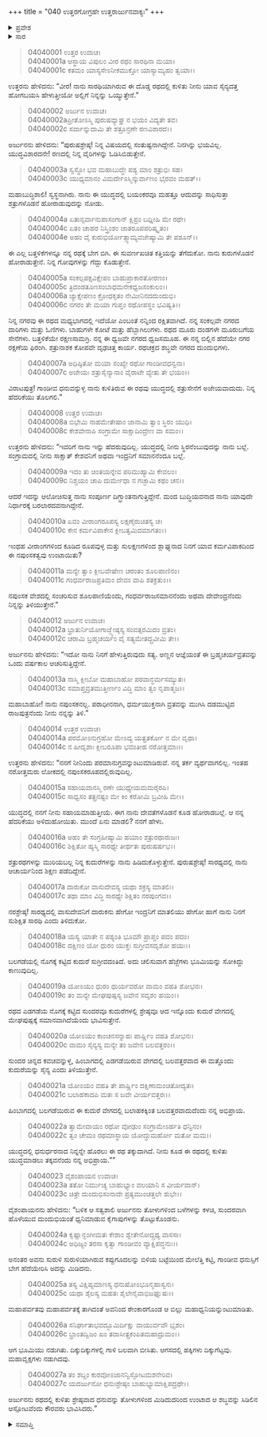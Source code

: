+++
title = "040 ಉತ್ತರಗೋಗ್ರಹೇ ಉತ್ತರಾರ್ಜುನವಾಕ್ಯಃ"
+++

<details><summary>ಪ್ರವೇಶ</summary>


।।   ಓಂ ಓಂ ನಮೋ ನಾರಾಯಣಾಯ।।   ಶ್ರೀ ವೇದವ್ಯಾಸಾಯ ನಮಃ ।।

ಶ್ರೀ ಕೃಷ್ಣದ್ವೈಪಾಯನ ವೇದವ್ಯಾಸ ವಿರಚಿತ  

**ಶ್ರೀ ಮಹಾಭಾರತ**

**ವಿರಾಟ ಪರ್ವ**

**ಗೋಹರಣ ಪರ್ವ**

**ಅಧ್ಯಾಯ 40**

</details>


<details><summary>ಸಾರ</summary>

ಅರ್ಜುನನಿಗೆ ನಪುಂಸಕತ್ವವು ಹೇಗುಂಟಾಯಿತೆಂದು ಉತ್ತರನು ಕೇಳಲು ತಾನು ಅಣ್ಣನ ಆಜ್ಞೆಯಂತೆ ಧರ್ಮಯುಕ್ತನಾಗಿ ಒಂದು ವರ್ಷದ ಬ್ರಹ್ಮಚರ್ಯವ್ರತವನ್ನು ಕೈಗೊಂಡಿರುವವನೆಂದು ಅರ್ಜುನನು ಹೇಳುವುದು (1-13). ಅರ್ಜುನನು ಯುದ್ಧ ಸನ್ನದ್ಧನಾಗಿ ಗಾಂಡೀವವನ್ನು ಟೇಂಕರಿಸುವುದು (14-27).

</details>


> 04040001 ಉತ್ತರ ಉವಾಚ।  
04040001a ಆಸ್ಥಾಯ ವಿಪುಲಂ ವೀರ ರಥಂ ಸಾರಥಿನಾ ಮಯಾ।  
04040001c ಕತಮಂ ಯಾಸ್ಯಸೇಽನೀಕಮುಕ್ತೋ ಯಾಸ್ಯಾಮ್ಯಹಂ ತ್ವಯಾ।।

ಉತ್ತರನು ಹೇಳಿದನು: “ವೀರ! ನಾನು ಸಾರಥಿಯಾಗಿರುವ ಈ ದೊಡ್ಡ ರಥದಲ್ಲಿ ಕುಳಿತು ನೀನು ಯಾವ ಸೈನ್ಯದತ್ತ ಹೋಗಬಯಸಿ ಹೇಳುತ್ತೀಯೋ ಅಲ್ಲಿಗೆ ನಿನ್ನನ್ನು ಒಯ್ಯುತ್ತೇನೆ.”

> 04040002 ಅರ್ಜುನ ಉವಾಚ।  
04040002aಪ್ರೀತೋಽಸ್ಮಿ ಪುರುಷವ್ಯಾಘ್ರ ನ ಭಯಂ ವಿದ್ಯತೇ ತವ।  
04040002c ಸರ್ವಾನ್ನುದಾಮಿ ತೇ ಶತ್ರೂನ್ರಣೇ ರಣವಿಶಾರದ।।

ಅರ್ಜುನನು ಹೇಳಿದನು: “ಪುರುಷಶ್ರೇಷ್ಠ! ನಿನ್ನ ವಿಷಯದಲ್ಲಿ ಸಂತುಷ್ಟನಾಗಿದ್ದೇನೆ. ನಿನಗಿನ್ನು ಭಯವಿಲ್ಲ. ಯುದ್ಧವಿಶಾರದನೇ! ರಣದಲ್ಲಿ ನಿನ್ನ ವೈರಿಗಳನ್ನು ಓಡಿಸಿಬಿಡುತ್ತೇನೆ.

> 04040003a ಸ್ವಸ್ಥೋ ಭವ ಮಹಾಬುದ್ಧೇ ಪಶ್ಯ ಮಾಂ ಶತ್ರುಭಿಃ ಸಹ।  
04040003c ಯುಧ್ಯಮಾನಂ ವಿಮರ್ದೇಽಸ್ಮಿನ್ಕುರ್ವಾಣಂ ಭೈರವಂ ಮಹತ್।।

ಮಹಾಬುದ್ಧಿಶಾಲಿ! ಸ್ವಸ್ಥನಾಗಿರು. ನಾನು ಈ ಯುದ್ಧದಲ್ಲಿ ಬಯಂಕರವೂ ಮಹತ್ತೂ ಆದುದನ್ನು ಸಾಧಿಸುತ್ತಾ ಶತ್ರುಗಳೊಡನೆ ಹೋರಾಡುವುದನ್ನು ನೋಡು.

> 04040004a ಏತಾನ್ಸರ್ವಾನುಪಾಸಂಗಾನ್ ಕ್ಷಿಪ್ರಂ ಬಧ್ನೀಹಿ ಮೇ ರಥೇ।  
04040004c ಏತಂ ಚಾಹರ ನಿಸ್ತ್ರಿಂಶಂ ಜಾತರೂಪಪರಿಷ್ಕೃತಂ।  
04040004e ಅಹಂ ವೈ ಕುರುಭಿರ್ಯೋತ್ಸ್ಯಾಮ್ಯವಜೇಷ್ಯಾಮಿ ತೇ ಪಶೂನ್।।

ಈ ಎಲ್ಲ ಬತ್ತಳಿಕೆಗಳನ್ನೂ ನನ್ನ ರಥಕ್ಕೆ ಬೇಗ ಬಿಗಿ. ಈ ಸುವರ್ಣಖಚಿತ ಕತ್ತಿಯನ್ನು ತೆಗೆದುಕೋ. ನಾನು ಕುರುಗಳೊಡನೆ ಹೋರಾಡುತ್ತೇನೆ. ನಿನ್ನ ಗೋವುಗಳನ್ನು ಗೆದ್ದು ಕೊಡುತ್ತೇನೆ.

> 04040005a ಸಂಕಲ್ಪಪಕ್ಷವಿಕ್ಷೇಪಂ ಬಾಹುಪ್ರಾಕಾರತೋರಣಂ।  
04040005c ತ್ರಿದಂಡತೂಣಸಂಬಾಧಮನೇಕಧ್ವಜಸಂಕುಲಂ।।   
04040006a ಜ್ಯಾಕ್ಷೇಪಣಂ ಕ್ರೋಧಕೃತಂ ನೇಮೀನಿನದದುಂದುಭಿ।  
04040006c ನಗರಂ ತೇ ಮಯಾ ಗುಪ್ತಂ ರಥೋಪಸ್ಥಂ ಭವಿಷ್ಯತಿ।।

ನಿನ್ನ ನಗರವು ಈ ರಥದ ಮಧ್ಯಭಾಗದಲ್ಲಿ ಇದೆಯೋ ಎಂಬಂತೆ ನನ್ನಿಂದ ರಕ್ಷಿತವಾಗಿದೆ. ನನ್ನ ಸಂಕಲ್ಪವೇ ನಗರದ ದಾರಿಗಳು ಮತ್ತು ಓಣಿಗಳು. ಬಾಹುಗಳೇ ಕೋಟೆ ಮತ್ತು ಹೆಬ್ಬಾಗಿಲುಗಳು. ರಥದ ಮೂರು ದಂಡಗಳೇ ಮೂರುಬಗೆಯ ಸೇನೆಗಳು. ಬತ್ತಳಿಕೆಯೇ ರಕ್ಷಣಸಾಮಗ್ರಿ. ನನ್ನ ಈ ಧ್ವಜವೇ ನಗರದ ಧ್ವಜಸಮೂಹ. ಈ ನನ್ನ ಬಿಲ್ಲಿನ ಹೆದೆಯೇ ನಗರ ರಕ್ಷಣೆಯ ಫಿರಂಗಿ. ಶತ್ರುನಾಶಕ ಕೋಪವೇ ದೃಢಚಿತ್ತ ಕಾರ್ಯ. ರಥಚಕ್ರದ ಶಬ್ಧವೇ ನಗರದ ದುಂದುಭಿಗಳು.

> 04040007a ಅಧಿಷ್ಠಿತೋ ಮಯಾ ಸಂಖ್ಯೇ ರಥೋ ಗಾಂಡೀವಧನ್ವನಾ।   
04040007c ಅಜೇಯಃ ಶತ್ರುಸೈನ್ಯಾನಾಂ ವೈರಾಟೇ ವ್ಯೇತು ತೇ ಭಯಂ।।

ವಿರಾಟಪುತ್ರ! ಗಾಂಡೀವ ಧನುವನ್ನುಳ್ಳ ನಾನು ಕುಳಿತಿರುವ ಈ ರಥವು ಯುದ್ಧದಲ್ಲಿ ಶತ್ರುಸೇನೆಗೆ ಅಜೇಯವಾದುದು. ನಿನ್ನ ಹೆದರಿಕೆಯು ತೊಲಗಲಿ.”

> 04040008 ಉತ್ತರ ಉವಾಚ।  
04040008a ಬಿಭೇಮಿ ನಾಹಮೇತೇಷಾಂ ಜಾನಾಮಿ ತ್ವಾಂ ಸ್ಥಿರಂ ಯುಧಿ।  
04040008c ಕೇಶವೇನಾಪಿ ಸಂಗ್ರಾಮೇ ಸಾಕ್ಷಾದಿಂದ್ರೇಣ ವಾ ಸಮಂ।।

ಉತ್ತರನು ಹೇಳಿದನು: “ಇವರಿಗೆ ನಾನು ಇನ್ನು ಹೆದರುವುದಿಲ್ಲ. ಯುದ್ಧದಲ್ಲಿ ನೀನು ಸ್ಥಿರನೆಂಬುವುದನ್ನು ನಾನು ಬಲ್ಲೆ. ಸಂಗ್ರಾಮದಲ್ಲಿ ನೀನು ಸಾಕ್ಷಾತ್ ಕೇಶವನಿಗೆ ಅಥವಾ ಇಂದ್ರನಿಗೆ ಸಮಾನನೆಂದೂ ಬಲ್ಲೆ.

> 04040009a ಇದಂ ತು ಚಿಂತಯನ್ನೇವ ಪರಿಮುಹ್ಯಾಮಿ ಕೇವಲಂ।  
04040009c ನಿಶ್ಚಯಂ ಚಾಪಿ ದುರ್ಮೇಧಾ ನ ಗಚ್ಛಾಮಿ ಕಥಂ ಚನ।।

ಆದರೆ ಇದನ್ನು ಆಲೋಚಿಸುತ್ತ ನಾನು ಸಂಪೂರ್ಣ ದಿಗ್ಭ್ರಾಂತನಾಗುತ್ತಿದ್ದೇನೆ. ಮಂದ ಬುದ್ಧಿಯವನಾದ ನಾನು ಯಾವುದೇ ನಿರ್ಧಾರಕ್ಕೆ ಬರಲಾರದವನಾಗಿದ್ದೇನೆ.

> 04040010a ಏವಂ ವೀರಾಂಗರೂಪಸ್ಯ ಲಕ್ಷಣೈರುಚಿತಸ್ಯ ಚ।  
04040010c ಕೇನ ಕರ್ಮವಿಪಾಕೇನ ಕ್ಲೀಬತ್ವಮಿದಮಾಗತಂ।।

ಇಂಥಹ ವೀರಾಂಗಗಳಿಂದ ಕೂಡಿದ ರೂಪವುಳ್ಳ ಮತ್ತು ಸುಲಕ್ಷಣಗಳಿಂದ ಶ್ಲಾಘ್ಯನಾದ ನಿನಗೆ ಯಾವ ಕರ್ಮವಿಪಾಕದಿಂದ ಈ ನಪುಂಸಕತ್ವವು ಉಂಟಾಯಿತು?

> 04040011a ಮನ್ಯೇ ತ್ವಾಂ ಕ್ಲೀಬವೇಷೇಣ ಚರಂತಂ ಶೂಲಪಾಣಿನಂ।  
04040011c ಗಂಧರ್ವರಾಜಪ್ರತಿಮಂ ದೇವಂ ವಾಪಿ ಶತಕ್ರತುಂ।।

ನಪುಂಸಕ ವೇಶದಲ್ಲಿ ಸಂಚರಿಸುವ ಶೂಲಪಾಣಿಯೆಂದು, ಗಂಧರ್ವರಾಜಸಮಾನನೆಂದು ಅಥವಾ ದೇವೇಂದ್ರನೆಂದು ನಿನ್ನನ್ನು ತಿಳಿಯುತ್ತೇನೆ.”

> 04040012 ಅರ್ಜುನ ಉವಾಚ।  
04040012a ಭ್ರಾತುರ್ನಿಯೋಗಾಜ್ಜ್ಯೇಷ್ಠಸ್ಯ ಸಂವತ್ಸರಮಿದಂ ವ್ರತಂ।  
04040012c ಚರಾಮಿ ಬ್ರಹ್ಮಚರ್ಯಂ ವೈ ಸತ್ಯಮೇತದ್ಬ್ರವೀಮಿ ತೇ।।

ಅರ್ಜುನನು ಹೇಳಿದನು: “ಇದೋ ನಾನು ನಿನಗೆ ಹೇಳುತ್ತಿರುವುದು ಸತ್ಯ. ಅಣ್ಣನ ಆಜ್ಞೆಯಂತೆ ಈ ಬ್ರಹ್ಮಚರ್ಯವ್ರತವನ್ನು ಒಂದು ವರ್ಷಕಾಲ ಆಚರಿಸುತ್ತಿದ್ದೇನೆ.

> 04040013a ನಾಸ್ಮಿ ಕ್ಲೀಬೋ ಮಹಾಬಾಹೋ ಪರವಾನ್ಧರ್ಮಸಮ್ಯುತಃ।  
04040013c ಸಮಾಪ್ತವ್ರತಮುತ್ತೀರ್ಣಂ ವಿದ್ಧಿ ಮಾಂ ತ್ವಂ ನೃಪಾತ್ಮಜ।।

ಮಹಾಬಾಹೋ! ನಾನು ನಪುಂಸಕನಲ್ಲ. ಪರಾಧೀನನಾಗಿ, ಧರ್ಮಯುಕ್ತನಾಗಿ ವ್ರತವನ್ನು ಮುಗಿಸಿ ದಡಮುಟ್ಟಿದ ರಾಜಪುತ್ರನೆಂದು ನೀನು ನನ್ನನ್ನು ತಿಳಿ.”

> 04040014 ಉತ್ತರ ಉವಾಚ।  
04040014a ಪರಮೋಽನುಗ್ರಹೋ ಮೇಽದ್ಯ ಯತ್ಪ್ರತರ್ಕೋ ನ ಮೇ ವೃಥಾ।  
04040014c ನ ಹೀದೃಶಾಃ ಕ್ಲೀಬರೂಪಾ ಭವಂತೀಹ ನರೋತ್ತಮಾಃ।।

ಉತ್ತರನು ಹೇಳಿದನು: “ನನಗೆ ನೀನಿಂದು ಪರಮಾನುಗ್ರವನ್ನುಂಟುಮಾಡಿರುವೆ. ನನ್ನ ತರ್ಕ ವ್ಯರ್ಥವಾಗಲಿಲ್ಲ. ಇಂತಹ ನರೋತ್ತಮರು ಲೋಕದಲ್ಲಿ ನಪುಂಸಕರೂಪದಲ್ಲಿರುವುದಿಲ್ಲ.

> 04040015a ಸಹಾಯವಾನಸ್ಮಿ ರಣೇ ಯುಧ್ಯೇಯಮಮರೈರಪಿ।  
04040015c ಸಾಧ್ವಸಂ ತತ್ಪ್ರನಷ್ಟಂ ಮೇ ಕಿಂ ಕರೋಮಿ ಬ್ರವೀಹಿ ಮೇ।।

ಯುದ್ಧದಲ್ಲಿ ನನಗೆ ನೀನು ಸಹಾಯಮಾಡುತ್ತೀಯೆ. ಈಗ ನಾನು ದೇವತೆಗಳೊಡನೆ ಕೂಡ ಹೋರಾಡಬಲ್ಲೆ. ಆ ನನ್ನ ಹೆದರಿಕೆಯು ಅಳಿದುಹೋಯಿತು. ಮುಂದೆ ಏನು ಮಾಡಲಿ? ನನಗೆ ಹೇಳು.

> 04040016a ಅಹಂ ತೇ ಸಂಗ್ರಹೀಷ್ಯಾಮಿ ಹಯಾಂ ಶತ್ರುರಥಾರುಜಃ।   
04040016c ಶಿಕ್ಷಿತೋ ಹ್ಯಸ್ಮಿ ಸಾರಥ್ಯೇ ತೀರ್ಥತಃ ಪುರುಷರ್ಷಭ।।

ಶತ್ರುರಥಗಳನ್ನು ಮುರಿಯಬಲ್ಲ ನಿನ್ನ ಕುದುರೆಗಳನ್ನು ನಾನು ಹಿಡಿದುಕೊಳ್ಳುತ್ತೇನೆ. ಪುರುಷಶ್ರೇಷ್ಠ! ಸಾರಥ್ಯದಲ್ಲಿ ನಾನು ಆಚಾರ್ಯನಿಂದ ಶಿಕ್ಷಣ ಪಡೆದಿದ್ದೇನೆ.

> 04040017a ದಾರುಕೋ ವಾಸುದೇವಸ್ಯ ಯಥಾ ಶಕ್ರಸ್ಯ ಮಾತಲಿಃ।  
04040017c ತಥಾ ಮಾಂ ವಿದ್ಧಿ ಸಾರಥ್ಯೇ ಶಿಕ್ಷಿತಂ ನರಪುಂಗವ।।

ನರಶ್ರೇಷ್ಠ! ಸಾರಥ್ಯದಲ್ಲಿ ವಾಸುದೇವನಿಗೆ ದಾರುಕನು ಹೇಗೋ ಇಂದ್ರನಿಗೆ ಮಾತಲಿಯು ಹೇಗೋ ಹಾಗೆ ನಾನು ನಿನಗೆ ಸುಶಿಕ್ಷಿತ ಸಾರಥಿ ಎಂದು ತಿಳಿದುಕೋ.

> 04040018a ಯಸ್ಯ ಯಾತೇ ನ ಪಶ್ಯಂತಿ ಭೂಮೌ ಪ್ರಾಪ್ತಂ ಪದಂ ಪದಂ।  
04040018c ದಕ್ಷಿಣಂ ಯೋ ಧುರಂ ಯುಕ್ತಃ ಸುಗ್ರೀವಸದೃಶೋ ಹಯಃ।।

ಬಲಗಡೆಯಲ್ಲಿ ನೊಗಕ್ಕೆ ಕಟ್ಟಿದ ಕುದುರೆ ಸುಗ್ರೀವದಂತಿದೆ. ಅದು ಚಲಿಸುವಾಗ ಹೆಜ್ಜೆಗಳು ಭೂಮಿಯನ್ನು ಸೋಕಿದ್ದು ಕಾಣುವುದಿಲ್ಲ.

> 04040019a ಯೋಽಯಂ ಧುರಂ ಧುರ್ಯವರೋ ವಾಮಂ ವಹತಿ ಶೋಭನಃ।  
04040019c ತಂ ಮನ್ಯೇ ಮೇಘಪುಷ್ಪಸ್ಯ ಜವೇನ ಸದೃಶಂ ಹಯಂ।।

ರಥದ ಎಡಗಡೆಯ ನೊಗಕ್ಕೆ ಕಟ್ಟಿದ ಸುಂದರವೂ ಕುದುರೆಗಳಲ್ಲಿ ಶ್ರೇಷ್ಠವೂ ಆದ ಇನ್ನೊಂದು ಕುದುರೆ ವೇಗದಲ್ಲಿ ಮೇಘಪುಷ್ಪಕ್ಕೆ ಸಮಾನವಾಗಿದೆಯೆಂದು ಭಾವಿಸುತ್ತೇನೆ.

> 04040020a ಯೋಽಯಂ ಕಾಂಚನಸನ್ನಾಹಃ ಪಾರ್ಷ್ಣಿಂ ವಹತಿ ಶೋಭನಃ।  
04040020c ವಾಮಂ ಸೈನ್ಯಸ್ಯ ಮನ್ಯೇ ತಂ ಜವೇನ ಬಲವತ್ತರಂ।।

ಸುಂದರ ಚಿನ್ನದ ಕವಚವನ್ನುಳ್ಳ, ಹಿಂಬಾಗದಲ್ಲಿ ಎಡಗಡೆಯಿರುವ ವೇಗದಲ್ಲಿ ಬಲವತ್ತರವಾದ ಈ ಮತ್ತೊಂದು ಕುದುರೆಯನ್ನು ಸೈನ್ಯ ಎಂದು ತಿಳಿಯುತ್ತೇನೆ.

> 04040021a ಯೋಽಯಂ ವಹತಿ ತೇ ಪಾರ್ಷ್ಣಿಂ ದಕ್ಷಿಣಾಮಂಚಿತೋದ್ಯತಃ।   
04040021c ಬಲಾಹಕಾದಪಿ ಮತಃ ಸ ಜವೇ ವೀರ್ಯವತ್ತರಃ।।

ಹಿಂಬಾಗದಲ್ಲಿ ಬಲಗಡೆಯಿರುವ ಈ ಕುದುರೆ ವೇಗದಲ್ಲಿ ಬಲಾಹಕಕ್ಕಿಂತ ಬಲವತ್ತರವಾದುದೆಂದು ನನ್ನ ಅಭಿಪ್ರಾಯ.

> 04040022a ತ್ವಾಮೇವಾಯಂ ರಥೋ ವೋಢುಂ ಸಂಗ್ರಾಮೇಽರ್ಹತಿ ಧನ್ವಿನಂ।  
04040022c ತ್ವಂ ಚೇಮಂ ರಥಮಾಸ್ಥಾಯ ಯೋದ್ಧುಮರ್ಹೋ ಮತೋ ಮಮ।।

ಯುದ್ಧದಲ್ಲಿ ಧನುರ್ಧರನಾದ ನಿನ್ನನ್ನೇ ಹೊರಲು ಈ ರಥ ತಕ್ಕುದಾಗಿದೆ. ನೀನು ಕೂಡ ಈ ರಥದಲ್ಲಿ ಕುಳಿತು ಯುದ್ಧಮಾಡಲು ತಕ್ಕವನೆಂದು ನನ್ನ ಅಭಿಪ್ರಾಯ.””

> 04040023 ವೈಶಂಪಾಯನ ಉವಾಚ।  
04040023a ತತೋ ನಿರ್ಮುಚ್ಯ ಬಾಹುಭ್ಯಾಂ ವಲಯಾನಿ ಸ ವೀರ್ಯವಾನ್।  
04040023c ಚಿತ್ರೇ ದುಂದುಭಿಸಂನಾದೇ ಪ್ರತ್ಯಮುಂಚತ್ತಲೇ ಶುಭೇ।।

ವೈಶಂಪಾಯನನು ಹೇಳಿದನು: “ಬಳಿಕ ಆ ಸತ್ವಶಾಲಿ ಅರ್ಜುನನು ತೋಳುಗಳಿಂದ ಬಳೆಗಳನ್ನು ಕಳಚಿ, ಸುಂದರವಾಗಿ ಹೊಳೆಯುವ ದುಂದುಭಿಯಂತೆ ಧ್ವನಿಮಾಡುವ ಕೈಗಾಪುಗಳನ್ನು ತೊಟ್ಟುಕೊಂಡನು.

> 04040024a ಕೃಷ್ಣಾನ್ಭಂಗೀಮತಃ ಕೇಶಾಂ ಶ್ವೇತೇನೋದ್ಗ್ರಥ್ಯ ವಾಸಸಾ।  
04040024c ಅಧಿಜ್ಯಂ ತರಸಾ ಕೃತ್ವಾ ಗಾಂಡೀವಂ ವ್ಯಾಕ್ಷಿಪದ್ಧನುಃ।।

ಅನಂತರ ಅವನು ಸುರುಳಿ ಸುರುಳಿಯಾಗಿರುವ ಕಪ್ಪುಗೂದಲನ್ನು ಬಿಳಿಯ ಬಟ್ಟೆಯಿಂದ ಮೇಲೆತ್ತಿ ಕಟ್ಟಿ, ಗಾಂಡೀವ ಧನುಸ್ಸಿಗೆ ಬೇಗ ಹೆದೆಯೇರಿಸಿ ಅದನ್ನು ಮಿಡಿದನು.

> 04040025a ತಸ್ಯ ವಿಕ್ಷಿಪ್ಯಮಾಣಸ್ಯ ಧನುಷೋಽಭೂನ್ಮಹಾಸ್ವನಃ।   
04040025c ಯಥಾ ಶೈಲಸ್ಯ ಮಹತಃ ಶೈಲೇನೈವಾಭಿಜಘ್ನುಷಃ।।

ಮಹಾಪರ್ವತವು ಮಹಾಪರ್ವತಕ್ಕೆ ತಾಗಿದಂತೆ ಅವನಿಂದ ಠೇಂಕಾರಗೊಂಡ ಆ ಬಿಲ್ಲು ಮಹಾಧ್ವನಿಯನ್ನುಂಟುಮಾಡಿತು.

> 04040026a ಸನಿರ್ಘಾತಾಭವದ್ಭೂಮಿರ್ದಿಕ್ಷು ವಾಯುರ್ವವೌ ಭೃಶಂ।  
04040026c ಭ್ರಾಂತದ್ವಿಜಂ ಖಂ ತದಾಸೀತ್ಪ್ರಕಂಪಿತಮಹಾದ್ರುಮಂ।।

ಆಗ ಭೂಮಿಯು ನಡುಗಿತು. ದಿಕ್ಕುದಿಕ್ಕುಗಳಲ್ಲಿ ಗಾಳಿ ಬಲವಾಗಿ ಬೀಸಿತು. ಆಗಸದಲ್ಲಿ ಹಕ್ಕಿಗಳು ದಿಕ್ಕುಗೆಟ್ಟವು. ಮಹಾವೃಕ್ಷಗಳು ನಡುಗಿದವು.

> 04040027a ತಂ ಶಬ್ದಂ ಕುರವೋಽಜಾನನ್ವಿಸ್ಫೋಟಮಶನೇರಿವ।  
04040027c ಯದರ್ಜುನೋ ಧನುಃಶ್ರೇಷ್ಠಂ ಬಾಹುಭ್ಯಾಮಾಕ್ಷಿಪದ್ರಥೇ।।

ಅರ್ಜುನನು ರಥದಲ್ಲಿ ಕುಳಿತು ಶ್ರೇಷ್ಠವಾದ ಧನುವನ್ನು ತೋಳುಗಳಿಂದ ಮಿಡಿದುದರಿಂದ ಉಂಟಾದ ಆ ಶಬ್ಧವನ್ನು ಸಿಡಿಲಿನ ಆಸ್ಪೋಟವೆಂದು ಕೌರವರು ಭಾವಿಸಿದರು.”


<details><summary>ಸಮಾಪ್ತಿ</summary>


ಇತಿ ಶ್ರೀ ಮಹಾಭಾರತೇ ವಿರಾಟ ಪರ್ವಣಿ ಗೋಹರಣ ಪರ್ವಣಿ ಉತ್ತರಗೋಗ್ರಹೇ ಉತ್ತರಾರ್ಜುನವಾಕ್ಯೇ ಚತ್ವಾರಿಂಶೋಽಧ್ಯಾಯಃ।  
ಇದು ಶ್ರೀ ಮಹಾಭಾರತದಲ್ಲಿ ವಿರಾಟ ಪರ್ವದಲ್ಲಿ ಗೋಹರಣ ಪರ್ವದಲ್ಲಿ ಉತ್ತರಗೋಗ್ರಹದಲ್ಲಿ ಉತ್ತರಾರ್ಜುನವಾಕ್ಯದಲ್ಲಿ ನಲ್ವತ್ತನೆಯ ಅಧ್ಯಾಯವು.



</details>
